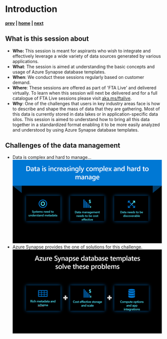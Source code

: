 # Introduction

#### [prev](./readme.md) | [home](./readme.md)  | [next](./azuresynapse.md)

## What is this session about

* **Who:** This session is meant for aspirants who wish to integrate and effectively leverage a wide variety of data sources generated by various applications.
* **What**: The session is aimed at understanding the basic concepts and usage of Azure Synapse database templates.
* **When**: We conduct these sessions regularly based on customer demand. 
* **Where**: These sessions are offered as part of 'FTA Live' and delivered virtually. To learn when this session will next be delivered and for a full catalogue of FTA Live sessions please visit [aka.ms/ftalive](https://aka.ms/ftalive).
* **Why**: One of the challenges that users in key industry areas face is how to describe and shape the mass of data that they are gathering. Most of this data is currently stored in data lakes or in application-specific data silos. This session is aimed to understand how to bring all this data together in a standardized format enabling it to be more easily analyzed and understood by using Azure Synapse database templates. </br>
## Challenges of the data management
 *  Data is complex and hard to manage...
 ![](/images/databaseTemplates_intro1.png)
*  Azure Synapse provides the one of solutions for this challenge.
 ![](/images/databaseTemplates_intro2.png)
